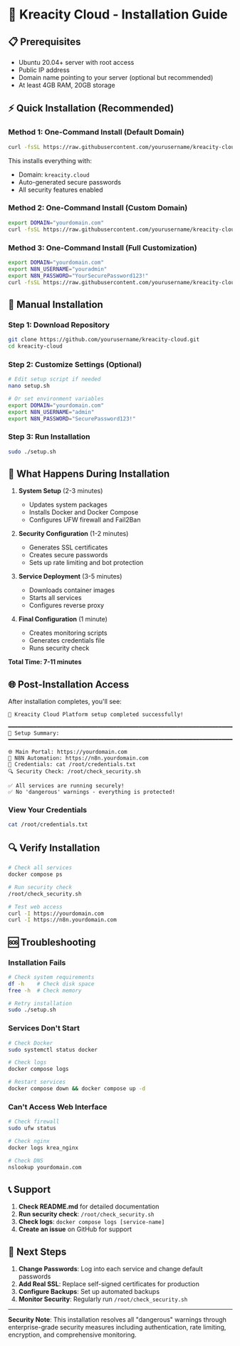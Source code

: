 # 🚀 Kreacity Cloud - Installation Guide

## 📋 Prerequisites

- Ubuntu 20.04+ server with root access
- Public IP address
- Domain name pointing to your server (optional but recommended)
- At least 4GB RAM, 20GB storage

## ⚡ Quick Installation (Recommended)

### Method 1: One-Command Install (Default Domain)

```bash
curl -fsSL https://raw.githubusercontent.com/yourusername/kreacity-cloud/main/setup.sh | sudo bash
```

This installs everything with:
- Domain: `kreacity.cloud` 
- Auto-generated secure passwords
- All security features enabled

### Method 2: One-Command Install (Custom Domain)

```bash
export DOMAIN="yourdomain.com"
curl -fsSL https://raw.githubusercontent.com/yourusername/kreacity-cloud/main/setup.sh | sudo bash
```

### Method 3: One-Command Install (Full Customization)

```bash
export DOMAIN="yourdomain.com"
export N8N_USERNAME="youradmin"
export N8N_PASSWORD="YourSecurePassword123!"
curl -fsSL https://raw.githubusercontent.com/yourusername/kreacity-cloud/main/setup.sh | sudo bash
```

## 🔧 Manual Installation

### Step 1: Download Repository

```bash
git clone https://github.com/yourusername/kreacity-cloud.git
cd kreacity-cloud
```

### Step 2: Customize Settings (Optional)

```bash
# Edit setup script if needed
nano setup.sh

# Or set environment variables
export DOMAIN="yourdomain.com"
export N8N_USERNAME="admin"
export N8N_PASSWORD="SecurePassword123!"
```

### Step 3: Run Installation

```bash
sudo ./setup.sh
```

## 🎯 What Happens During Installation

1. **System Setup** (2-3 minutes)
   - Updates system packages
   - Installs Docker and Docker Compose
   - Configures UFW firewall and Fail2Ban

2. **Security Configuration** (1-2 minutes)
   - Generates SSL certificates
   - Creates secure passwords
   - Sets up rate limiting and bot protection

3. **Service Deployment** (3-5 minutes)
   - Downloads container images
   - Starts all services
   - Configures reverse proxy

4. **Final Configuration** (1 minute)
   - Creates monitoring scripts
   - Generates credentials file
   - Runs security check

**Total Time: 7-11 minutes**

## 🌐 Post-Installation Access

After installation completes, you'll see:

```
🎉 Kreacity Cloud Platform setup completed successfully!

━━━━━━━━━━━━━━━━━━━━━━━━━━━━━━━━━━━━━━━━━━━━━━━━━━━━━━━━━━━━━━━━━━━━━━━━━━━━
🎯 Setup Summary:
━━━━━━━━━━━━━━━━━━━━━━━━━━━━━━━━━━━━━━━━━━━━━━━━━━━━━━━━━━━━━━━━━━━━━━━━━━━━

🌐 Main Portal: https://yourdomain.com
🤖 N8N Automation: https://n8n.yourdomain.com
🔑 Credentials: cat /root/credentials.txt
🔍 Security Check: /root/check_security.sh

✅ All services are running securely!
✅ No 'dangerous' warnings - everything is protected!
```

### View Your Credentials

```bash
cat /root/credentials.txt
```

## 🔍 Verify Installation

```bash
# Check all services
docker compose ps

# Run security check
/root/check_security.sh

# Test web access
curl -I https://yourdomain.com
curl -I https://n8n.yourdomain.com
```

## 🆘 Troubleshooting

### Installation Fails

```bash
# Check system requirements
df -h    # Check disk space
free -h  # Check memory

# Retry installation
sudo ./setup.sh
```

### Services Don't Start

```bash
# Check Docker
sudo systemctl status docker

# Check logs
docker compose logs

# Restart services
docker compose down && docker compose up -d
```

### Can't Access Web Interface

```bash
# Check firewall
sudo ufw status

# Check nginx
docker logs krea_nginx

# Check DNS
nslookup yourdomain.com
```

## 📞 Support

1. **Check README.md** for detailed documentation
2. **Run security check**: `/root/check_security.sh`
3. **Check logs**: `docker compose logs [service-name]`
4. **Create an issue** on GitHub for support

## 🔄 Next Steps

1. **Change Passwords**: Log into each service and change default passwords
2. **Add Real SSL**: Replace self-signed certificates for production
3. **Configure Backups**: Set up automated backups
4. **Monitor Security**: Regularly run `/root/check_security.sh`

---

**Security Note**: This installation resolves all "dangerous" warnings through enterprise-grade security measures including authentication, rate limiting, encryption, and comprehensive monitoring.
